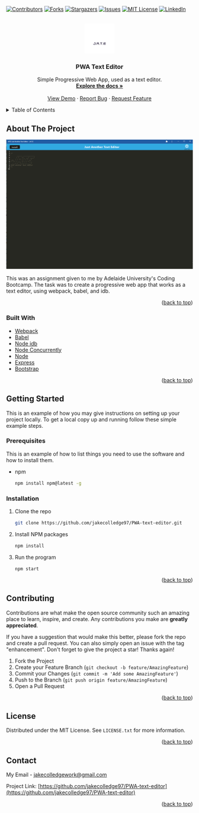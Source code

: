 <div id="top"></div>
<!--
*** Thanks for checking out the Best-README-Template. If you have a suggestion
*** that would make this better, please fork the repo and create a pull request
*** or simply open an issue with the tag "enhancement".
*** Don't forget to give the project a star!
*** Thanks again! Now go create something AMAZING! :D
-->



<!-- PROJECT SHIELDS -->
<!--
*** I'm using markdown "reference style" links for readability.
*** Reference links are enclosed in brackets [ ] instead of parentheses ( ).
*** See the bottom of this document for the declaration of the reference variables
*** for contributors-url, forks-url, etc. This is an optional, concise syntax you may use.
*** https://www.markdownguide.org/basic-syntax/#reference-style-links
-->
[![Contributors][contributors-shield]][contributors-url]
[![Forks][forks-shield]][forks-url]
[![Stargazers][stars-shield]][stars-url]
[![Issues][issues-shield]][issues-url]
[![MIT License][license-shield]][license-url]
[![LinkedIn][linkedin-shield]][linkedin-url]



<!-- PROJECT LOGO -->
<br />
<div align="center">
  <a href="https://github.com/jakecolledge97/PWA-text-editor">
    <img src=".\client\src\images\logo.png" alt="Logo" width="80" height="80">
  </a>

<h3 align="center">PWA Text Editor</h3>

  <p align="center">
    Simple Progressive Web App, used as a text editor.
    <br />
    <a href="https://github.com/jakecolledge97/PWA-text-editor"><strong>Explore the docs »</strong></a>
    <br />
    <br />
    <a href="https://fast-eyrie-28218.herokuapp.com/">View Demo</a>
    ·
    <a href="https://github.com/jakecolledge97/PWA-text-editor/issues">Report Bug</a>
    ·
    <a href="https://github.com/jakecolledge97/PWA-text-editor/issues">Request Feature</a>
  </p>
</div>



<!-- TABLE OF CONTENTS -->
<details>
  <summary>Table of Contents</summary>
  <ol>
    <li>
      <a href="#about-the-project">About The Project</a>
      <ul>
        <li><a href="#built-with">Built With</a></li>
      </ul>
    </li>
    <li>
      <a href="#getting-started">Getting Started</a>
      <ul>
        <li><a href="#prerequisites">Prerequisites</a></li>
        <li><a href="#installation">Installation</a></li>
      </ul>
    </li>
    <li><a href="#contributing">Contributing</a></li>
    <li><a href="#license">License</a></li>
    <li><a href="#contact">Contact</a></li>
  </ol>
</details>



<!-- ABOUT THE PROJECT -->
## About The Project

[![Product Name Screen Shot](.\assets\JATE.png)](https://example.com)

This was an assignment given to me by Adelaide University's Coding Bootcamp. The task was to create a progressive web app that works as a text editor, using webpack, babel, and idb.

<p align="right">(<a href="#top">back to top</a>)</p>



### Built With

* [Webpack](https://webpack.js.org/)
* [Babel](https://babeljs.io/)
* [Node idb](https://www.npmjs.com/package/idb)
* [Node Concurrently](https://www.npmjs.com/package/concurrently)
* [Node](https://nodejs.org/en/)
* [Express](https://expressjs.com/)
* [Bootstrap](https://getbootstrap.com)

<p align="right">(<a href="#top">back to top</a>)</p>



<!-- GETTING STARTED -->
## Getting Started

This is an example of how you may give instructions on setting up your project locally.
To get a local copy up and running follow these simple example steps.

### Prerequisites

This is an example of how to list things you need to use the software and how to install them.
* npm
  ```sh
  npm install npm@latest -g
  ```

### Installation

1. Clone the repo
   ```sh
   git clone https://github.com/jakecolledge97/PWA-text-editor.git
   ```
2. Install NPM packages
   ```sh
   npm install
   ```
3. Run the program
   ```
   npm start
   ```

<p align="right">(<a href="#top">back to top</a>)</p>

<!-- CONTRIBUTING -->
## Contributing

Contributions are what make the open source community such an amazing place to learn, inspire, and create. Any contributions you make are **greatly appreciated**.

If you have a suggestion that would make this better, please fork the repo and create a pull request. You can also simply open an issue with the tag "enhancement".
Don't forget to give the project a star! Thanks again!

1. Fork the Project
2. Create your Feature Branch (`git checkout -b feature/AmazingFeature`)
3. Commit your Changes (`git commit -m 'Add some AmazingFeature'`)
4. Push to the Branch (`git push origin feature/AmazingFeature`)
5. Open a Pull Request

<p align="right">(<a href="#top">back to top</a>)</p>



<!-- LICENSE -->
## License

Distributed under the MIT License. See `LICENSE.txt` for more information.

<p align="right">(<a href="#top">back to top</a>)</p>



<!-- CONTACT -->
## Contact

My Email - jakecolledgework@gmail.com

Project Link: [https://github.com/jakecolledge97/PWA-text-editor](https://github.com/jakecolledge97/PWA-text-editor)

<p align="right">(<a href="#top">back to top</a>)</p>

<!-- MARKDOWN LINKS & IMAGES -->
<!-- https://www.markdownguide.org/basic-syntax/#reference-style-links -->
[contributors-shield]: https://img.shields.io/github/contributors/jakecolledge97/PWA-text-editor.svg?style=for-the-badge
[contributors-url]: https://github.com/jakecolledge97/PWA-text-editor/graphs/contributors
[forks-shield]: https://img.shields.io/github/forks/jakecolledge97/PWA-text-editor.svg?style=for-the-badge
[forks-url]: https://github.com/jakecolledge97/PWA-text-editor/network/members
[stars-shield]: https://img.shields.io/github/stars/jakecolledge97/PWA-text-editor.svg?style=for-the-badge
[stars-url]: https://github.com/jakecolledge97/PWA-text-editor/stargazers
[issues-shield]: https://img.shields.io/github/issues/jakecolledge97/PWA-text-editor.svg?style=for-the-badge
[issues-url]: https://github.com/jakecolledge97/PWA-text-editor/issues
[license-shield]: https://img.shields.io/github/license/jakecolledge97/PWA-text-editor.svg?style=for-the-badge
[license-url]: https://github.com/jakecolledge97/PWA-text-editor/blob/master/LICENSE.txt
[linkedin-shield]: https://img.shields.io/badge/-LinkedIn-black.svg?style=for-the-badge&logo=linkedin&colorB=555
[linkedin-url]: https://linkedin.com/in/jake-colledge-462986223
[product-screenshot]: images/screenshot.png